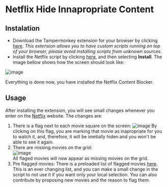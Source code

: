 # Netflix Hide Innapropriate Content

## Instalation

* Download the Tampermonkey extension for your browser by clicking [here](https://www.tampermonkey.net). *This extension allows you to have custom scripts running on top of your browser, please avoid installing scripts from unknown sources.*
* Install the Netflix script by clicking [here](https://github.com/theguardian58/Netflix-Hide-Content/raw/main/hide-script.user.js), and then selecting **Install**. The image bellow shows how the screen should look like:

![image](https://user-images.githubusercontent.com/95828579/145464061-1965f24f-07f2-4898-945a-fb4081fd4bab.png)

Everything is done now, you have installed the Netflix Content Blocker.

## Usage

After installing the extension, you will see small changes whenever you enter on the [Netflix](https://www.netflix.com) website.
The changes are:
1. There is a flag next to each movie square on the screen:
![image](https://user-images.githubusercontent.com/95828579/145468198-7d0dd377-0ac9-4590-bf6a-5955af277bcc.png)
By clicking on this flag, you are marking that movie as inapropriate for you to watch it, and, therefore, it will be imetially hiden and you won't be able to see it again.
2. There are missing movies on the grid:  
![image](https://user-images.githubusercontent.com/95828579/145470859-24fd9f57-1100-46bf-b846-18e58fb494b2.png)  
All flaged movies will now appear as missing movies on the grid.
3. Pre flagged movies: There is a preloaded list of flagged movies [here](https://raw.githubusercontent.com/theguardian58/Netflix-Hide-Content/main/ban-list.json). This is an ever changing list, and you can make a small change in the script to not use it if you want only your local selection. You can also contribute by proposing new movies and the reason to flag them.
